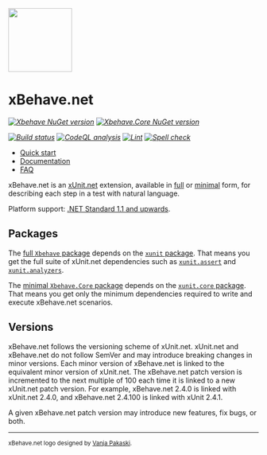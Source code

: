 <!-- markdownlint-disable-next-line MD041 -->
<img src="assets/xbehave_256x256.png" width="128" />

# xBehave.net

_[![Xbehave NuGet version](https://img.shields.io/nuget/v/Xbehave.svg?style=flat&label=nuget%3A%20Xbehave)](https://www.nuget.org/packages/Xbehave)_
_[![Xbehave.Core NuGet version](https://img.shields.io/nuget/v/Xbehave.Core.svg?style=flat&label=nuget%3A%20Xbehave.Core)](https://www.nuget.org/packages/Xbehave.Core)_

_[![Build status](https://github.com/adamralph/xbehave.net/workflows/.github/workflows/ci.yml/badge.svg)](https://github.com/adamralph/xbehave.net/actions)_
_[![CodeQL analysis](https://github.com/adamralph/xbehave.net/workflows/.github/workflows/codeql-analysis.yml/badge.svg)](https://github.com/adamralph/xbehave.net/actions?query=workflow%3A.github%2Fworkflows%2Fcodeql-analysis.yml)_
_[![Lint](https://github.com/adamralph/xbehave.net/workflows/.github/workflows/lint.yml/badge.svg)](https://github.com/adamralph/xbehave.net/actions?query=workflow%3A.github%2Fworkflows%2Flint.yml)_
_[![Spell check](https://github.com/adamralph/xbehave.net/workflows/.github/workflows/spell-check.yml/badge.svg)](https://github.com/adamralph/xbehave.net/actions?query=workflow%3A.github%2Fworkflows%2Fspell-check.yml)_

* [Quick start](https://github.com/adamralph/xbehave.net/wiki/Quick-start)
* [Documentation](https://github.com/adamralph/xbehave.net/wiki)
* [FAQ](https://github.com/adamralph/xbehave.net/wiki/FAQ)

xBehave.net is an [xUnit.net](https://github.com/xunit/xunit) extension, available in [full](https://www.nuget.org/packages/Xbehave) or [minimal](https://www.nuget.org/packages/Xbehave.Core) form, for describing each step in a test with natural language.

Platform support: [.NET Standard 1.1 and upwards](https://docs.microsoft.com/en-us/dotnet/standard/net-standard).

## Packages

The [full `Xbehave` package](https://www.nuget.org/packages/Xbehave) depends on the [`xunit` package](https://www.nuget.org/packages/xunit/). That means you get the full suite of xUnit.net dependencies such as [`xunit.assert`](https://www.nuget.org/packages/xunit.assert/) and [`xunit.analyzers`](https://www.nuget.org/packages/xunit.analyzers/).

The [minimal `Xbehave.Core` package](https://www.nuget.org/packages/Xbehave.Core) depends on the [`xunit.core` package](https://www.nuget.org/packages/xunit/). That means you get only the minimum dependencies required to write and execute xBehave.net scenarios.

## Versions

xBehave.net follows the versioning scheme of xUnit.net. xUnit.net and xBehave.net do not follow SemVer and may introduce breaking changes in minor versions. Each minor version of xBehave.net is linked to the equivalent minor version of xUnit.net. The xBehave.net patch version is incremented to the next multiple of 100 each time it is linked to a new xUnit.net patch version. For example, xBehave.net 2.4.0 is linked with xUnit.net 2.4.0, and xBehave.net 2.4.100 is linked with xUnit 2.4.1.

A given xBehave.net patch version may introduce new features, fix bugs, or both.

---

<sub>xBehave.net logo designed by [Vanja Pakaski](https://github.com/vanpak).</sub>
